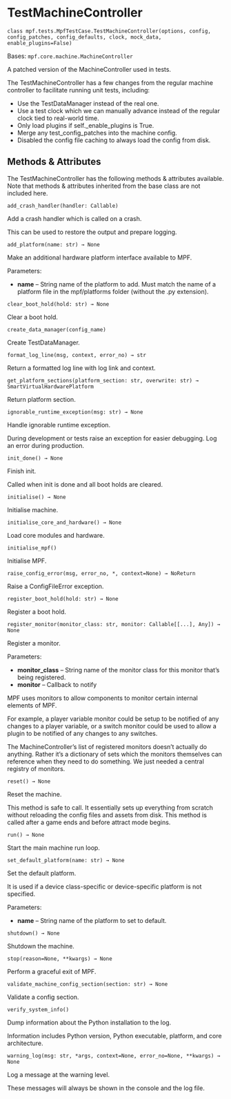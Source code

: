 
# TestMachineController

`class mpf.tests.MpfTestCase.TestMachineController(options, config, config_patches, config_defaults, clock, mock_data, enable_plugins=False)`

Bases: `mpf.core.machine.MachineController`

A patched version of the MachineController used in tests.

The TestMachineController has a few changes from the regular machine controller to facilitate running unit tests, including:

* Use the TestDataManager instead of the real one.
* Use a test clock which we can manually advance instead of the regular clock tied to real-world time.
* Only load plugins if self._enable_plugins is True.
* Merge any test_config_patches into the machine config.
* Disabled the config file caching to always load the config from disk.

## Methods & Attributes

The TestMachineController has the following methods & attributes available. Note that methods & attributes inherited from the base class are not included here.

`add_crash_handler(handler: Callable)`

Add a crash handler which is called on a crash.

This can be used to restore the output and prepare logging.

`add_platform(name: str) → None`

Make an additional hardware platform interface available to MPF.

Parameters:

* **name** – String name of the platform to add. Must match the name of a platform file in the mpf/platforms folder (without the .py extension).

`clear_boot_hold(hold: str) → None`

Clear a boot hold.

`create_data_manager(config_name)`

Create TestDataManager.

`format_log_line(msg, context, error_no) → str`

Return a formatted log line with log link and context.

`get_platform_sections(platform_section: str, overwrite: str) → SmartVirtualHardwarePlatform`

Return platform section.

`ignorable_runtime_exception(msg: str) → None`

Handle ignorable runtime exception.

During development or tests raise an exception for easier debugging. Log an error during production.

`init_done() → None`

Finish init.

Called when init is done and all boot holds are cleared.

`initialise() → None`

Initialise machine.

`initialise_core_and_hardware() → None`

Load core modules and hardware.

`initialise_mpf()`

Initialise MPF.

`raise_config_error(msg, error_no, *, context=None) → NoReturn`

Raise a ConfigFileError exception.

`register_boot_hold(hold: str) → None`

Register a boot hold.

`register_monitor(monitor_class: str, monitor: Callable[[...], Any]) → None`

Register a monitor.

Parameters:

* **monitor_class** – String name of the monitor class for this monitor that’s being registered.
* **monitor** – Callback to notify

MPF uses monitors to allow components to monitor certain internal elements of MPF.

For example, a player variable monitor could be setup to be notified of any changes to a player variable, or a switch monitor could be used to allow a plugin to be notified of any changes to any switches.

The MachineController’s list of registered monitors doesn’t actually do anything. Rather it’s a dictionary of sets which the monitors themselves can reference when they need to do something. We just needed a central registry of monitors.

`reset() → None`

Reset the machine.

This method is safe to call. It essentially sets up everything from scratch without reloading the config files and assets from disk. This method is called after a game ends and before attract mode begins.

`run() → None`

Start the main machine run loop.

`set_default_platform(name: str) → None`

Set the default platform.

It is used if a device class-specific or device-specific platform is not specified.

Parameters:

* **name** – String name of the platform to set to default.

`shutdown() → None`

Shutdown the machine.

`stop(reason=None, **kwargs) → None`

Perform a graceful exit of MPF.

`validate_machine_config_section(section: str) → None`

Validate a config section.

`verify_system_info()`

Dump information about the Python installation to the log.

Information includes Python version, Python executable, platform, and core architecture.

`warning_log(msg: str, *args, context=None, error_no=None, **kwargs) → None`

Log a message at the warning level.

These messages will always be shown in the console and the log file.
